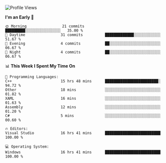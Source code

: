 <!--START_SECTION:waka-->
![Profile Views](http://img.shields.io/badge/Profile%20Views-3-blue)

**I'm an Early 🐤** 

```text
🌞 Morning                21 commits          █████████░░░░░░░░░░░░░░░░   35.00 % 
🌆 Daytime                31 commits          █████████████░░░░░░░░░░░░   51.67 % 
🌃 Evening                4 commits           ██░░░░░░░░░░░░░░░░░░░░░░░   06.67 % 
🌙 Night                  4 commits           ██░░░░░░░░░░░░░░░░░░░░░░░   06.67 % 
```


📊 **This Week I Spent My Time On** 

```text
💬 Programming Languages: 
C++                      15 hrs 48 mins      ████████████████████████░   94.72 % 
Other                    18 mins             ░░░░░░░░░░░░░░░░░░░░░░░░░   01.82 % 
XAML                     16 mins             ░░░░░░░░░░░░░░░░░░░░░░░░░   01.63 % 
Assembly                 12 mins             ░░░░░░░░░░░░░░░░░░░░░░░░░   01.20 % 
C#                       5 mins              ░░░░░░░░░░░░░░░░░░░░░░░░░   00.60 % 

🔥 Editors: 
Visual Studio            16 hrs 41 mins      █████████████████████████   100.00 % 

💻 Operating System: 
Windows                  16 hrs 41 mins      █████████████████████████   100.00 % 
```


<!--END_SECTION:waka-->
